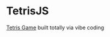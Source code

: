 # TetrisJS

[Tetris Game](https://dmitrygaravsky.github.io/TetrisJS/) built totally via vibe coding
